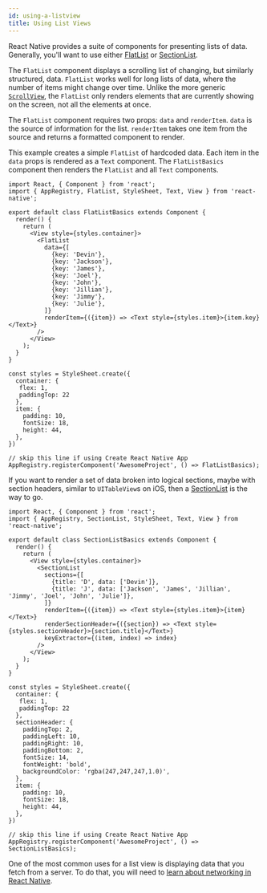 ```yaml
---
id: using-a-listview
title: Using List Views
---
```


React Native provides a suite of components for presenting lists of data. Generally, you'll want to use either [FlatList](flatlist.md) or [SectionList](sectionlist.md).

The `FlatList` component displays a scrolling list of changing, but similarly structured, data. `FlatList` works well for long lists of data, where the number of items might change over time. Unlike the more generic [`ScrollView`](using-a-scrollview.md), the `FlatList` only renders elements that are currently showing on the screen, not all the elements at once.

The `FlatList` component requires two props: `data` and `renderItem`. `data` is the source of information for the list. `renderItem` takes one item from the source and returns a formatted component to render.

This example creates a simple `FlatList` of hardcoded data. Each item in the `data` props is rendered as a `Text` component. The `FlatListBasics` component then renders the `FlatList` and all `Text` components.

```SnackPlayer name=FlatList%20Basics
import React, { Component } from 'react';
import { AppRegistry, FlatList, StyleSheet, Text, View } from 'react-native';

export default class FlatListBasics extends Component {
  render() {
    return (
      <View style={styles.container}>
        <FlatList
          data={[
            {key: 'Devin'},
            {key: 'Jackson'},
            {key: 'James'},
            {key: 'Joel'},
            {key: 'John'},
            {key: 'Jillian'},
            {key: 'Jimmy'},
            {key: 'Julie'},
          ]}
          renderItem={({item}) => <Text style={styles.item}>{item.key}</Text>}
        />
      </View>
    );
  }
}

const styles = StyleSheet.create({
  container: {
   flex: 1,
   paddingTop: 22
  },
  item: {
    padding: 10,
    fontSize: 18,
    height: 44,
  },
})

// skip this line if using Create React Native App
AppRegistry.registerComponent('AwesomeProject', () => FlatListBasics);
```

If you want to render a set of data broken into logical sections, maybe with section headers, similar to `UITableView`s on iOS, then a [SectionList](sectionlist.md) is the way to go.

```SnackPlayer name=SectionList%20Basics
import React, { Component } from 'react';
import { AppRegistry, SectionList, StyleSheet, Text, View } from 'react-native';

export default class SectionListBasics extends Component {
  render() {
    return (
      <View style={styles.container}>
        <SectionList
          sections={[
            {title: 'D', data: ['Devin']},
            {title: 'J', data: ['Jackson', 'James', 'Jillian', 'Jimmy', 'Joel', 'John', 'Julie']},
          ]}
          renderItem={({item}) => <Text style={styles.item}>{item}</Text>}
          renderSectionHeader={({section}) => <Text style={styles.sectionHeader}>{section.title}</Text>}
          keyExtractor={(item, index) => index}
        />
      </View>
    );
  }
}

const styles = StyleSheet.create({
  container: {
   flex: 1,
   paddingTop: 22
  },
  sectionHeader: {
    paddingTop: 2,
    paddingLeft: 10,
    paddingRight: 10,
    paddingBottom: 2,
    fontSize: 14,
    fontWeight: 'bold',
    backgroundColor: 'rgba(247,247,247,1.0)',
  },
  item: {
    padding: 10,
    fontSize: 18,
    height: 44,
  },
})

// skip this line if using Create React Native App
AppRegistry.registerComponent('AwesomeProject', () => SectionListBasics);
```

One of the most common uses for a list view is displaying data that you fetch from a server. To do that, you will need to [learn about networking in React Native](network.md).
